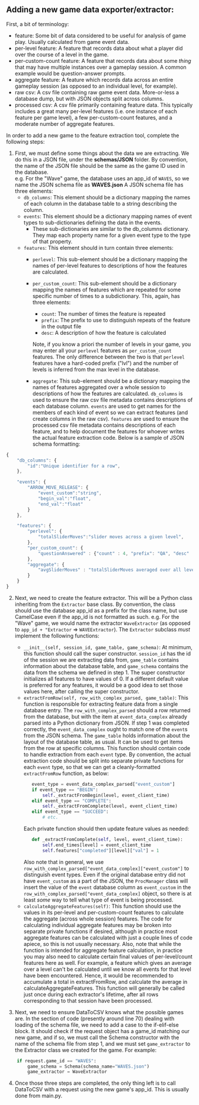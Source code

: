 ## Adding a new game data exporter/extractor:

First, a bit of terminology:
- feature: Some bit of data considered to be useful for analysis of game play. Usually calculated from game event data.
- per-level feature: A feature that records data about what a player did over the course of a level in the game. 
- per-custom-count feature: A feature that records data about some _thing_ that may have multiple instances over a gameplay session. A common example would be question-answer prompts. 
- aggregate feature: A feature which records data across an entire gameplay session (as opposed to an individual level, for example). 
- raw csv: A csv file containing raw game event data. More-or-less a database dump, but with JSON objects split across columns.
- processed csv: A csv file primarily containing feature data. This typically includes a great many per-level features (i.e. one instance of each feature per game level), a few per-custom-count features, and a moderate number of aggregate features.

In order to add a new game to the feature extraction tool, complete the following steps:

1. First, we must define some things about the data we are extracting. We do this in a JSON file, under the **schemas/JSON** folder.
By convention, the name of the JSON file should be the same as the game ID used in the database.  
e.g. For the "Wave" game, the database uses an app_id of `WAVES`, so we name the JSON schema file as **WAVES.json**
A JSON schema file has three elements:
   - `db_columns`: This element should be a dictionary mapping the names of each column in the database table to a string describing the column.
   - `events`: This element should be a dictionary mapping names of event types to sub-dictionaries defining the data in the events.
      - These sub-dictionaries are similar to the db_columns dictionary. They map each property name for a given event type to the type of that property.
   - `features`: This element should in turn contain three elements:
      - `perlevel`: This sub-element should be a dictionary mapping the names of per-level features to descriptions of how the features are calculated.
      - `per_custom_count`: This sub-element should be a dictionary mapping the names of features which are repeated for some specific number of times to a subdictionary. This, again, has three elements:
         - `count`: The number of times the feature is repeated
         - `prefix`: The prefix to use to distinguish repeats of the feature in the output file
         - `desc`: A description of how the feature is calculated
        
        Note, if you know a priori the number of levels in your game, you may enter all your `perlevel` features as `per_custom_count` features. The only difference between the two is that `perlevel` features have a hard-coded prefix ("lvl") and the number of levels is inferred from the max level in the database.
     - `aggregate`: This sub-element should be a dictionary mapping the names of features aggregated over a whole session to descriptions of how the features are calculated.
`db_columns` is used to ensure the raw csv file metadata contains descriptions of each database column. `events` are used to get names for the members of each kind of event so we can extract features (and create columns in the raw csv). `features` are used to ensure the processed csv file metadata contains descriptions of each feature, and to help document the features for whoever writes the actual feature extraction code.
Below is a sample of JSON schema formatting:
```javascript
{
    "db_columns": {
        "id":"Unique identifier for a row",
    },

    "events": {
        "ARROW_MOVE_RELEASE": {
            "event_custom":"string",
            "begin_val":"float",
            "end_val":"float"
        }
    },

    "features": {
        "perlevel": {
            "totalSliderMoves":"slider moves across a given level",
        },
        "per_custom_count": {
            "questionAnswered" : {"count" : 4, "prefix": "QA", "desc" : "The answer the user gave to a given question (or -1 if unanswered)"},
        },
        "aggregate": {
            "avgSliderMoves" : "totalSliderMoves averaged over all levels",
        }
    }
}
```

2. Next, we need to create the feature extractor. This will be a Python class inheriting from the `Extractor` base class. By convention, the class should use the database app_id as a prefix for the class name, but use CamelCase even if the app_id is not formatted as such.
e.g. For the "Wave" game, we would name the extractor `WaveExtractor` (as opposed to `app_id + "Extractor` => `WAVEExtractor`).
The `Extractor` subclass *must* implement the following functions:
   - `__init__(self, session_id, game_table, game_schema)`: At minimum, this function should call the super constructor. `session_id` has the id of the session we are extracting data from, `game_table` contains information about the database table, and `game_schema` contains the data from the schema we defined in step 1. The super constructor initializes all features to have values of 0. If a different default value is preferred for any features, it would be a good idea to set those values here, after calling the super constructor.
   - `extractFromRow(self, row_with_complex_parsed, game_table)`: This function is responsible for extracting feature data from a single database entry. The `row_with_complex_parsed` should a row returned from the database, but with the item at `event_data_complex` already parsed into a Python dictionary from JSON. If step 1 was completed correctly, the `event_data_complex` ought to match one of the `event`s from the JSON schema.
   The `game_table` holds information about the layout of the database table, as usual. It can be used to get items from the row at specific columns.
   This function should contain code to handle extraction from each `event` type. By convention, the actual extraction code should be split into separate private functions for each `event` type, so that we can get a cleanly-formatted `extractFromRow` function, as below:
     ```python
        event_type = event_data_complex_parsed["event_custom"]
        if event_type == "BEGIN":
            self._extractFromBegin(level, event_client_time)
        elif event_type == "COMPLETE":
            self._extractFromComplete(level, event_client_time)
        elif event_type == "SUCCEED":
            # etc.
     ```  
     Each private function should then update feature values as needed:
     ```python
        def _extractFromComplete(self, level, event_client_time):
            self.end_times[level] = event_client_time
            self.features["completed"][level]["val"] = 1
     ```
     Also note that in general, we use `row_with_complex_parsed["event_data_complex]["event_custom"]` to distinguish event types. Even if the original database entry did not have `event_custom` as a part of the JSON, the `ProcManager` class will insert the value of the `event` database column as `event_custom` in the `row_with_complex_parsed["event_data_complex]` object, so there is at least _some_ way to tell what type of event is being processed.
    - `calculateAggregateFeatures(self)`: This function should use the values in its per-level and per-custom-count features to calculate the aggregate (across whole session) features. The code for calculating individual aggregate features may be broken into separate private functions if desired, although in practice most aggregate features can be calculated with just a couple lines of code apiece, so this is not usually necessary. Also, note that while the function is intended for aggregate feature calculation, in practice you may also need to calculate certain final values of per-level/count features here as well. For example, a feature which gives an average over a level can't be calculated until we know all events for that level have been encountered. Hence, it would be recommended to accumulate a total in extractFromRow, and calculate the average in calculateAggregateFeatures. This function will generally be called just once during each extractor's lifetime, after all rows corresponding to that session have been processed. 

3. Next, we need to ensure DataToCSV knows what the possible games are. In the section of code (presently around line 70) dealing with loading of the schema file, we need to add a case to the if-elif-else block. It should check if the request object has a game_id matching our new game, and if so, we must call the Schema constructor with the name of the schema file from step 1, and we must set `game_extractor` to the Extractor class we created for the game. For example:
```python
    if request.game_id == "WAVES":
        game_schema = Schema(schema_name="WAVES.json")
        game_extractor = WaveExtractor
```

4. Once those three steps are completed, the only thing left is to call DataToCSV with a request using the new game's app_id. This is usually done from main.py.